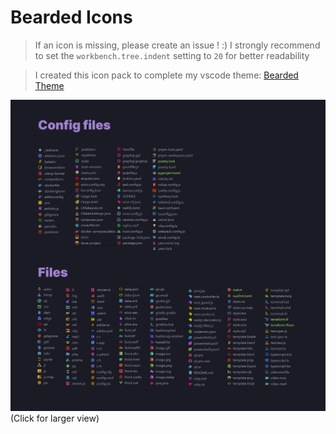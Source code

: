 # Bearded Icons

> If an icon is missing, please create an issue ! :)
> I strongly recommend to set the `workbench.tree.indent` setting to `20` for better readability

> I created this icon pack to complete my vscode theme: [Bearded Theme](https://marketplace.visualstudio.com/items?itemName=BeardedBear.beardedtheme)

<a href="https://raw.githubusercontent.com/BeardedBear/bearded-icons/master/assets/pres.png" target="_BLANK">
<img alt="Example" src="https://raw.githubusercontent.com/BeardedBear/bearded-icons/master/assets/pres.png">
</a>
(Click for larger view)
